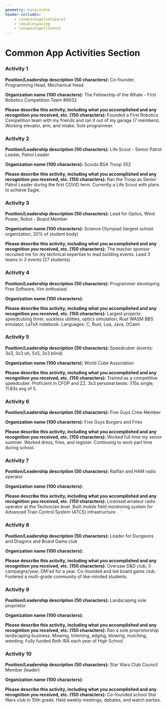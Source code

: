 ```yaml
---
geometry: margin=2cm
header-includes:
    - \usepackage{setspace}
    - \doublespacing
    - \usepackage{lineno}
---
```


# Common App Activities Section

### Activity 1

**Position/Leadership description (50 characters):** Co-founder, Programming Head, Mechanical Head

**Organization name (100 characters):** The Fellowship of the Whale - First Robotics Competition Team #9032

**Please describe this activity, including what you accomplished and any
recognition you received, etc. (150 characters):**
Founded a First Robotics Competition team with my friends and ran it out of my
garage (7 members). Working elevator, arm, and intake. Sole programmer.

### Activity 2

**Position/Leadership description (50 characters):** Life Scout - Senior Patrol Leader, Patrol Leader

**Organization name (100 characters):** Scouts BSA Troop 352

**Please describe this activity, including what you accomplished and any
recognition you received, etc. (150 characters):** 
Ran the Troop as Senior Patrol Leader during the first COVID term. Currently a
Life Scout with plans to achieve Eagle.

### Activity 3

**Position/Leadership description (50 characters):** Lead for Optics, Wind Power, Robot - Board Member

**Organization name (100 characters):** Science Olympiad (largest school organization, 20% of student body)

**Please describe this activity, including what you accomplished and any
recognition you received, etc. (150 characters):**
The teacher sponsor recruited me for my technical expertise to lead building events. Lead 3 teams in 3 events (27 students)

### Activity 4

**Position/Leadership description (50 characters):** Programmer developing Free Software, Vim enthusiast

**Organization name (100 characters):**

**Please describe this activity, including what you accomplished and any
recognition you received, etc. (150 characters):** 
Largest projects: speedcubing timer, suckless utilities, optics simulation, Rust WASM
BBS emulator, LaTeX notebook. Languages: C, Rust, Lua, Java, OCaml

### Activity 5

**Position/Leadership description (50 characters):** Speedcuber (events: 3x3, 3x3 oh, 5x5, 3x3 blind)

**Organization name (100 characters):** World Cube Association

**Please describe this activity, including what you accomplished and any
recognition you received, etc. (150 characters):**
Trained as a competitive speedcuber. Proficient in CFOP and ZZ. 3x3 personal
bests: 7.15s single, 11.83s avg of 5.

### Activity 6

**Position/Leadership description (50 characters):** Five Guys Crew Member

**Organization name (100 characters):** Five Guys Burgers and Fries

**Please describe this activity, including what you accomplished and any
recognition you received, etc. (150 characters):**
Worked full time my senior summer. Worked dress, fries, and register.
Continuing to work part time during school.

### Activity 7

**Position/Leadership description (50 characters):** Railfan and HAM radio operator

**Organization name (100 characters):**

**Please describe this activity, including what you accomplished and any
recognition you received, etc. (150 characters):**
Licensed amateur radio operator at the Technician level. Built mobile field
monitoring system for Advanced Train Control System (ATCS) infrastructure.

### Activity 8

**Position/Leadership description (50 characters):** Leader for Dungeons and Dragons and Board Game club

**Organization name (100 characters):**

**Please describe this activity, including what you accomplished and any
recognition you received, etc. (150 characters):**
Oversaw D&D club, 3 campaigns/year, DM'ed for a year. Co-founded and led board
game club. Fostered a multi-grade community of like-minded students.

### Activity 9

**Position/Leadership description (50 characters):** Landscaping sole proprietor

**Organization name (100 characters):**

**Please describe this activity, including what you accomplished and any
recognition you received, etc. (150 characters):**
Ran a sole proprietorship landscaping business. Mowing, trimming, edging,
blowing, mulching, weeding. Fully funded Roth IRA each year of High School.

### Activity 10

**Position/Leadership description (50 characters):** Star Wars Club Council Member (leader)

**Organization name (100 characters):**

**Please describe this activity, including what you accomplished and any
recognition you received, etc. (150 characters):**
Co-founded school Star Wars club in 10th grade. Held weekly meetings, debates,
and watch parties.

